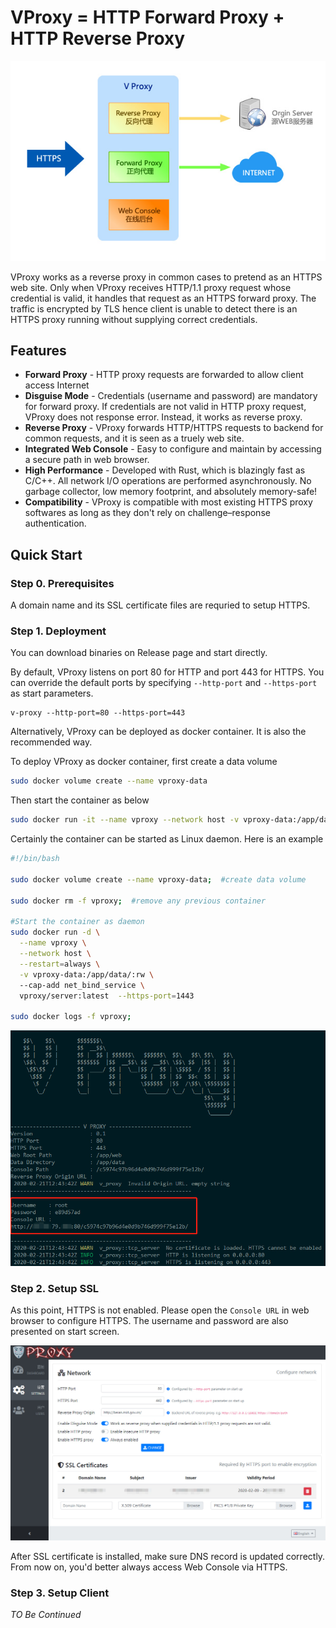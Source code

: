 # VProxy = HTTP Forward Proxy + HTTP Reverse Proxy

![Schema](./doc/schema.jpg)

VProxy works as a reverse proxy in common cases to pretend as an HTTPS web site.
Only when VProxy receives HTTP/1.1 proxy request whose credential is valid, it handles that request as an HTTPS forward proxy.
The traffic is encrypted by TLS hence client is unable to detect there is an HTTPS proxy running without supplying correct credentials.

## Features

* **Forward Proxy** - HTTP proxy requests are forwarded to allow client access Internet
* **Disguise Mode** - Credentials (username and password) are mandatory for forward proxy. If credentials are not valid in HTTP proxy request, VProxy does not response error. Instead, it works as reverse proxy.
* **Reverse Proxy** - VProxy forwards HTTP/HTTPS requests to backend for common requests, and it is seen as a truely web site.
* **Integrated Web Console** - Easy to configure and maintain by accessing a secure path in web browser.
* **High Performance** - Developed with Rust, which is blazingly fast as C/C++. All network I/O operations are performed asynchronously. No garbage collector, low memory footprint, and absolutely memory-safe!
* **Compatibility** - VProxy is compatible with most existing HTTPS proxy softwares as long as they don't rely on challenge–response authentication.


## Quick Start

### Step 0. Prerequisites

A domain name and its SSL certificate files are requried to setup HTTPS.

### Step 1. Deployment

You can download binaries on Release page and start directly.

By default, VProxy listens on port 80 for HTTP and port 443 for HTTPS. 
You can override the default ports by specifying `--http-port` and `--https-port` as start parameters.

```
v-proxy --http-port=80 --https-port=443
```


Alternatively, VProxy can be deployed as docker container. It is also the recommended way.

To deploy VProxy as docker container, first create a data volume
```bash
sudo docker volume create --name vproxy-data
```

Then start the container as below
```bash
sudo docker run -it --name vproxy --network host -v vproxy-data:/app/data/:rw vproxy/server:latest
```

Certainly the container can be started as Linux daemon. Here is an example
```bash
#!/bin/bash

sudo docker volume create --name vproxy-data;  #create data volume

sudo docker rm -f vproxy;  #remove any previous container

#Start the container as daemon
sudo docker run -d \
  --name vproxy \
  --network host \
  --restart=always \
  -v vproxy-data:/app/data/:rw \ 
  --cap-add net_bind_service \
  vproxy/server:latest  --https-port=1443

sudo docker logs -f vproxy;
```

![Start Screen](./doc/startscreen.jpg)

### Step 2. Setup SSL

As this point, HTTPS is not enabled. Please open the `Console URL` in web browser to configure HTTPS. The username and password are also presented on start screen.

![Configuration](./doc/configuration.jpg)

After SSL certificate is installed, make sure DNS record is updated correctly.
From now on, you'd better always access Web Console via HTTPS.


### Step 3. Setup Client

*TO Be Continued*

